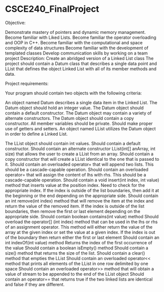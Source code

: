 # CSCE240_FinalProject
Objective:

Demonstrate mastery of pointers and dynamic memory management.
Become familiar with Liked Lists.
Become familiar the operator overloading and OOP in C++.
Become familiar with the computational and space complexity of data structures
Become familiar with the development of templated classes
Develop communication skills by working on a team project
Description:
Create an abridged version of a Linked List class The project should contain a Datum class that describes a single data point and LList that defines the object Linked List with all of its member methods and data.

Project requirements:

Your program should contain two objects with the following criteria:

An object named Datum describes a single data item in the Linked List.
The Datum object should hold an integer value.
The Datum object should contain a default constructor.
The Datum object may contain a variety of alternate constructors.
The Datum object should contain a copy constructor.
All member variables should be private.
Should make proper use of getters and setters.
An object named LList utilizes the Datum object in order to define a Linked List.

The LList object should contain int values.
Should contain a default constructor.
Should contain an alternate constructor LList(int[] anArray, int size) that allows the user to create a LList from an array.
Should contain a copy constructor that will create a LList identical to the one that is passed to it.
Should contain an overloaded operator+ that will append two lists. This should be a cascade-capable operation.
Should contain an overloaded operator= that will assign the content of lhs with rhs. This should be a cascade-capable operation.
Should contain a void insert(int index, int value) method that inserts value at the position index.
Need to check for the appropriate index. If the index is outside of the list boundaries, then add it at the beginning or the end depending on the appropriate side.
Should contain an int remove(int index) method that will remove the item at the index and return the value of the removed item.
If the index is outside of the list boundaries, then remove the first or last element depending on the appropriate side.
Should contain boolean contains(int value) method
Should overload the operator[] (int index) method that can be used in the lhs or rhs of an assignment operator. 
This method will either return the value of the array at the given index or set the value at a given index.
If the index is out of the boundary then return either the first or last element
Should contain an int indexOf(int value) method
Returns the index of the first occurrence of the value
Should contain a boolean isEmpty() method
Should contain a size() method that returns the size of the list. 
Should contain a  clear() method that empties the LList
Should contain an overloaded operator<< method that prints all elements of the LList in one row delimited by one space
Should contain an overloaded operator>> method that will obtain a value of stream to be appended to the end of the LList object
Should contain an operator== that returns true if the two linked lists are identical and false if they are different.
